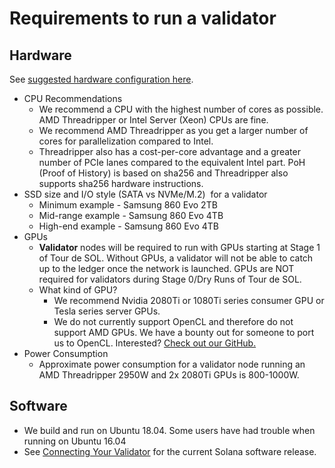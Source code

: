 # Requirements to run a validator

## Hardware

See [suggested hardware configuration here](https://solana-labs.github.io/book/testnet-participation.html#machine-requirements).

* CPU Recommendations
  * We recommend a CPU with the highest number of cores as possible. AMD Threadripper or Intel Server \(Xeon\) CPUs are fine. 
  * We recommend AMD Threadripper as you get a larger number of cores for parallelization compared to Intel. 
  * Threadripper also has a cost-per-core advantage and a greater number of PCIe lanes compared to the equivalent Intel part. PoH \(Proof of History\) is based on sha256 and Threadripper also supports sha256 hardware instructions.
* SSD size and I/O style \(SATA vs NVMe/M.2\)    for a validator
  * Minimum example - Samsung 860 Evo 2TB
  * Mid-range example - Samsung 860 Evo 4TB
  * High-end example - Samsung 860 Evo 4TB
* GPUs
  * **Validator** nodes will be required to run with GPUs starting at Stage 1 of Tour de SOL. Without GPUs, a validator will not be able to catch up to the ledger once the network is launched. GPUs are NOT required for validators during Stage 0/Dry Runs of Tour de SOL.
  * What kind of GPU?
    * We recommend Nvidia 2080Ti or 1080Ti series consumer GPU or Tesla series server GPUs.
    * We do not currently support OpenCL and therefore do not support AMD GPUs.  We have a bounty out for someone to port us to OpenCL. Interested? [Check out our GitHub.](https://github.com/solana-labs/solana)
* Power Consumption
  * Approximate power consumption for a validator node running an AMD Threadripper 2950W and 2x 2080Ti GPUs is 800-1000W.

## **Software**

* We build and run on Ubuntu 18.04.  Some users have had trouble when running on Ubuntu 16.04
* See [Connecting Your Validator](steps-to-create-a-validator/connecting-your-validator.md#install-software) for the current Solana software release.

